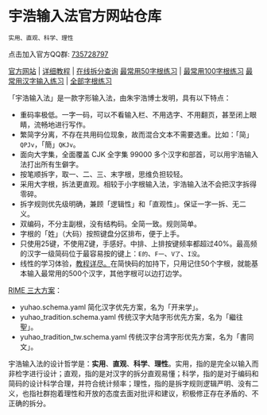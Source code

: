 <!-- omit in toc -->
# 宇浩输入法官方网站仓库

```txt
实用、直观、科学、理性
```

点击加入官方QQ群: [735728797](https://jq.qq.com/?_wv=1027&k=2OYDP4Tk)

[官方网站](https://zhuyuhao.com/yuhao/) | [详细教程](https://zhuyuhao.com/yuhao/docs/learn) | [在线拆分查询](https://zhuyuhao.com/yuhao/chaifen)
[最常用50字根练习](https://zhuyuhao.com/yuhao/practice/practice_50) | [最常用100字根练习](https://zhuyuhao.com/yuhao/practice/practice_100)
[最常用汉字输入练习](https://zhuyuhao.com/yuhao/practice/practice_characters) | [全部字根练习](https://zhuyuhao.com/yuhao/practice/practice)

「宇浩输入法」是一款字形输入法，由朱宇浩博士发明，具有以下特点：

- 重码率极低。一字一码，可以不看输入栏、不用选字、不用翻页，甚至闭上眼睛，流畅地进行写作。
- 繁简字分离，不存在共用码位现象，故而混合文本不需要选重。比如：「简」`QPJv`，「簡」`QKJv`。
- 面向大字集，全面覆盖 CJK 全字集 99000 多个汉字和部首，可以用宇浩输入法打出所有生僻字。
- 按笔顺拆字，取一、二、三、末字根，思维负担较轻。
- 采用大字根，拆法更直观。相较于小字根输入法，宇浩输入法不会把汉字拆得零碎。
- 拆字规则优先级明确，兼顾「逻辑性」和「直观性」。保证一字一拆、无二义。
- 双编码，不分主副根，没有结构码。全简一致。规则简单。
- 字根的「姓」（大码）按照键盘分区排布，便于上手。
- 只使用25键，不使用Z键，手感好。中排、上排按键频率都超过40%。最高频的汉字一级简码位于最容易按的键上：`E的`、`F一`、`V了`、`I没`。
- 线性的学习体验，[教程详尽。](https://zhuyuhao.com/yuhao/docs/learn)在简快码的加持下，只用记住50个字根，就能基本输入最常用的500个汉字，其他字根可以边打边学。

[RIME 三大方案](./schema/)：

- yuhao.schema.yaml 简化汉字优先方案，名为「开来学」。
- yuhao_tradition.schema.yaml 传统汉字大陆字形优先方案，名为「繼往聖」。
- yuhao_tradition_tw.schema.yaml 传统汉字台湾字形优先方案，名为「書同文」。

宇浩输入法的设计哲学是：**实用**、**直观**、**科学**、**理性**。实用，指的是完全以输入而非检字进行设计；直观，指的是对汉字的拆分直观易懂；科学，指的是对于编码和简码的设计科学合理，并符合统计频率；理性，指的是拆字规则逻辑严明、没有二义，也指社群抱着理性和开放的态度去面对批评和建议，积极修正存在矛盾的、不正确的拆分。
